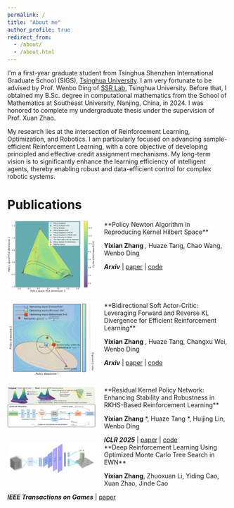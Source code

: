 ```yaml
---
permalink: /
title: "About me"
author_profile: true
redirect_from: 
  - /about/
  - /about.html
---
```


I'm a first-year graduate student from Tsinghua Shenzhen International Graduate School (SIGS), [Tsinghua University](https://www.tsinghua.edu.cn). I am very fortunate to be advised by Prof. Wenbo Ding of [SSR Lab](https://ssr-group.net/), Tsinghua University. Before that, I obtained my B.Sc. degree in computational mathematics from the School of Mathematics at Southeast University, Nanjing, China, in 2024. I was honored to complete my undergraduate thesis under the supervision of Prof. Xuan Zhao.

My research lies at the intersection of Reinforcement Learning, Optimization, and Robotics. I am particularly focused on advancing sample-efficient Reinforcement Learning, with a core objective of developing principled and effective credit assignment mechanisms. My long-term vision is to significantly enhance the learning efficiency of intelligent agents, thereby enabling robust and data-efficient control for complex robotic systems.


Publications
======

<img src="images/paper_newton.png" alt="Project 4 Thumbnail" width="200" style="float:left; margin-right: 20px; margin-bottom: 20px;"/>
**Policy Newton Algorithm in Reproducing Kernel Hilbert Space** 

__Yixian Zhang__ , Huaze Tang, Chao Wang, Wenbo Ding

<div class="publication-meta-links">
  <span class="journal-name"><em><strong>Arxiv</strong></em></span>
  <span class="separator">|</span>
  <span class="link-item"><a href="http://export.arxiv.org/abs/2506.01597">paper</a></span>
  <span class="separator">|</span>
  <span class="link-item"><a href="Coming soon!">code</a></span>
</div>

<div style="clear:both;"></div>

<img src="images/paper_sac.png" alt="Project 3 Thumbnail" width="200" style="float:left; margin-right: 20px; margin-bottom: 20px;"/>
**Bidirectional Soft Actor-Critic: Leveraging Forward and Reverse KL Divergence for Efficient Reinforcement Learning** 

__Yixian Zhang__ , Huaze Tang, Changxu Wei, Wenbo Ding

<div class="publication-meta-links">
  <span class="journal-name"><em><strong>Arxiv</strong></em></span>
  <span class="separator">|</span>
  <span class="link-item"><a href="https://arxiv.org/html/2506.01639v1">paper</a></span>
  <span class="separator">|</span>
  <span class="link-item"><a href="Coming soon!">code</a></span>
</div>

<div style="clear:both;"></div>


<img src="images/paper_1.png" alt="Project 1 Thumbnail" width="200" style="float:left; margin-right: 20px; margin-bottom: 20px;"/>
**Residual Kernel Policy Network: Enhancing Stability and Robustness in RKHS-Based Reinforcement Learning** 

__Yixian Zhang__ \*, Huaze Tang \*, Huijing Lin, Wenbo Ding

<div class="publication-meta-links">
  <span class="journal-name"><em><strong>ICLR 2025</strong></em></span>
  <span class="separator">|</span>
  <span class="link-item"><a href="https://openreview.net/forum?id=2vgcDW2blS">paper</a></span>
  <span class="separator">|</span>
  <span class="link-item"><a href="your_code_link_1">code</a></span>
</div>

<div style="clear:both;"></div>

<img src="images/paper_games.jpg" alt="Project 2 Thumbnail" width="200" style="float:left; margin-right: 20px; margin-bottom: 20px;"/>
**Deep Reinforcement Learning Using Optimized Monte Carlo Tree Search in EWN** 

__Yixian Zhang__, Zhuoxuan Li, Yiding Cao, Xuan Zhao, Jinde Cao

<div class="publication-meta-links">
  <span class="journal-name"><em><strong>IEEE Transactions on Games</strong></em></span>
  <span class="separator">|</span>
  <span class="link-item"><a href="https://ieeexplore.ieee.org/document/10232894/authors#authors">paper</a></span>
</div>

<div style="clear:both;"></div>
